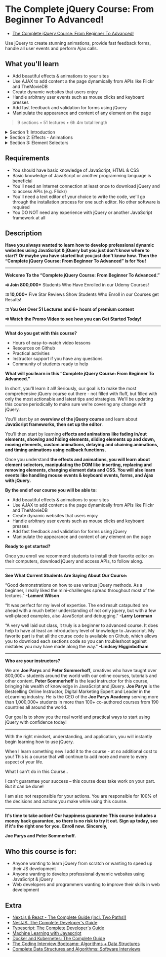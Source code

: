 # The Complete jQuery Course: From Beginner To Advanced!

- [The Complete jQuery Course: From Beginner To Advanced!](https://www.udemy.com/course/jquery-tutorial/)

Use jQuery to create stunning animations, provide fast feedback forms, handle all user events and perform Ajax calls.

##  What you'll learn
-   Add beautiful effects & animations to your sites
-   Use AJAX to add content a the page dynamically from APIs like Flickr and TheMovieDB
-   Create dynamic websites that users enjoy
-   Handle arbitrary user events such as mouse clicks and keyboard presses
-   Add fast feedback and validation for forms using jQuery
-   Manipulate the appearance and content of any element on the page

> 9 sections • 51 lectures • 6h 4m total length

<details>
  <summary> Section 1: Introduction </summary>

  1. Welcome To The Complete jQuery Course! Learn What This Course Can Do For You!  
  2. How To Use This Course To Gain Its Maximum Benefits & Learn jQuery Quickly 
  3. A Quick Overview of JavaScript and jQuery
  4. [Overview of JavaScript Frameworks](contents/4_Overview-of-JavaScript-Frameworks.md)
  5. Setting Up The Editor
  6. [Code is Accessible on GitHub](contents/6_Code-is-Accessible-on-GitHub.md)
</details>

<details>
  <summary> Section 2: Effects - Animations </summary>

  7. [Setting Up The jQuery Project](contents/7_Setting-Up-The-jQuery-Project.md)   
  8. [Fading In Elements (and Fading Them Out Again)](./contents/8_Fading-In-Elements-(and-Fading-Them-Out-Again).md)
</details>

<details>
  <summary> Section 3: Element Selectors </summary>

  17. Using CSS Selectors in jQuery   
</details>



##  Requirements
- You should have basic knowledge of JavaScript, HTML & CSS
- Basic knowledge of JavaScript or another programming language is beneficial
- You'll need an Internet connection at least once to download jQuery and to access APIs (e.g. Flickr)
- You'll need a text editor of your choice to write the code, we'll go through the installation process for one such editor. No other software is required
- You DO NOT need any experience with jQuery or another JavaScript framework at all

##  Description

**Have you always wanted to learn how to develop professional dynamic websites using JavaScript & jQuery but you just don't know where to start?**
**Or maybe you have started but you just don't know how.**
**Then the “Complete jQuery Course: From Beginner To Advanced” is for You!**

_________________________________________________________________________

**Welcome To the “Complete jQuery Course: From Beginner To Advanced.”**

**⇉ Join 800,000+** Students Who Have Enrolled in our Udemy Courses!

**⇉ 10,000+** Five Star Reviews Show Students Who Enroll in our Courses get Results!

**⇉ You Get Over 51 Lectures and 6+ hours of premium content**

**⇉ Watch the Promo Video to see how you can Get Started Today!**
_________________________________________________________________________

**What do you get with this course?**
-   Hours of easy-to-watch video lessons
-   Resources on Github
-   Practical activities
-   Instructor support if you have any questions
-   Community of students ready to help

**What will you learn in this “Complete jQuery Course: From Beginner To Advanced.”**

In short, you'll learn it all! Seriously, our goal is to make the most comprehensive jQuery course out there - not filled with fluff, but filled with only the most actionable and latest tips and strategies. We'll be updating this course periodically to make sure we're covering any change with jQuery.

You'll start by an **overview of the jQuery course** and learn about **JavaScript frameworks, then set up the editor**.

You'll then start by learning **effects and animations like fading in/out elements, showing and hiding elements, sliding elements up and down, moving elements, custom animations, delaying and chaining animations, and timing animations using callback functions.**

Once you understand **the effects and animations, you will learn about element selectors, manipulating the DOM like inserting, replacing and removing elements, changing element data and CSS. You will also learn events like handling mouse events & keyboard events, forms, and Ajax with jQuery.**

**By the end of our course you will be able to:**

-   Add beautiful effects & animations to your sites
-   Use AJAX to add content a the page dynamically from APIs like Flickr and TheMovieDB
-   Create dynamic websites that users enjoy
-   Handle arbitrary user events such as mouse clicks and keyboard presses
-   Add fast feedback and validation for forms using jQuery
-   Manipulate the appearance and content of any element on the page

**Ready to get started?**

Once you enroll we recommend students to install their favorite editor on their computers, download jQuery and access APIs, to follow along.
_____

**See What Current Students Are Saying About Our Course:**

“Good demonstrations on how to use various jQuery methods. As a beginner, I really liked the mini-challenges spread throughout most of the lectures.”
**-Lamont Wilson**

“It was perfect for my level of expertise. The end result catapulted me ahead with a much better understanding of not only jquery, but with a few well-placed examples, also JavaScript and debugging.”
**-Larry Loreman**

“A very well laid out class, it truly is a beginner to advanced course. It does help to have at least an introductory level of knowledge to Javascript. My favorite part is that all the course code is available on Github, which allows you to download each sections code so you can troubleshoot against mistakes you may have made along the way.”
**-Lindsey Higginbotham**
_____

**Who are your instructors?**

We are **Joe Parys** and **Peter Sommerhoff**, creatives who have taught over 800,000+ students around the world with our online courses, tutorials and other content. **Peter Sommerhoff** is the lead instructor for this course, bringing his wealth of knowledge in JavaScript and jQuery. **Joe Parys** is the Bestselling Online Instructor, Digital Marketing Expert and Leader in the eLearning industry. He is the CEO of the **Joe Parys Academy** serving more than 1,000,000+ students in more than 100+ co-authored courses from 190 countries all around the world.

Our goal is to show you the real world and practical ways to start using jQuery with confidence today!

_________________________________________________________________________

With the right mindset, understanding, and application, you will instantly begin learning how to use jQuery.

When I learn something new I add it to the course - at no additional cost to you! This is a course that will continue to add more and more to every aspect of your life.

What I can't do in this Course..

I can't guarantee your success – this course does take work on your part. But it can be done!

I am also not responsible for your actions. You are responsible for 100% of the decisions and actions you make while using this course.

_________________________________________________________________________

**It's time to take action!**
**Our happiness guarantee**
**This course includes a money back guarantee, so there is no risk to try it out. Sign up today, see if it's the right one for you.**
**Enroll now.**
**Sincerely,**

**Joe Parys and Peter Sommerhoff.**

##  Who this course is for:

-   Anyone wanting to learn jQuery from scratch or wanting to speed up their JS development
-   Anyone wanting to develop professional dynamic websites using JavaScript & jQuery
-   Web developers and programmers wanting to improve their skills in web development

## Extra

-   [Next.js & React - The Complete Guide (incl. Two Paths!)](https://github.com/ShuhanCode/art-javascript/tree/main/Curricula/nextjs)
-   [NestJS: The Complete Developer's Guide](https://www.udemy.com/course/nestjs-the-complete-developers-guide/?couponCode=ADCE6741CC-BONUS)
-   [Typescript: The Complete Developer's Guide](https://www.udemy.com/course/typescript-the-complete-developers-guide)
-   [Machine Learning with Javascript](https://www.udemy.com/course/machine-learning-with-javascript/)
-   [Docker and Kubernetes: The Complete Guide](https://www.udemy.com/course/docker-and-kubernetes-the-complete-guide)
-   [The Coding Interview Bootcamp: Algorithms + Data Structures](https://www.udemy.com/course/coding-interview-bootcamp-algorithms-and-data-structure)
-   [Complete Data Structures and Algorithms: Software Interviews](https://www.udemy.com/course/data-structures-and-algorithms-software-interviews/)



